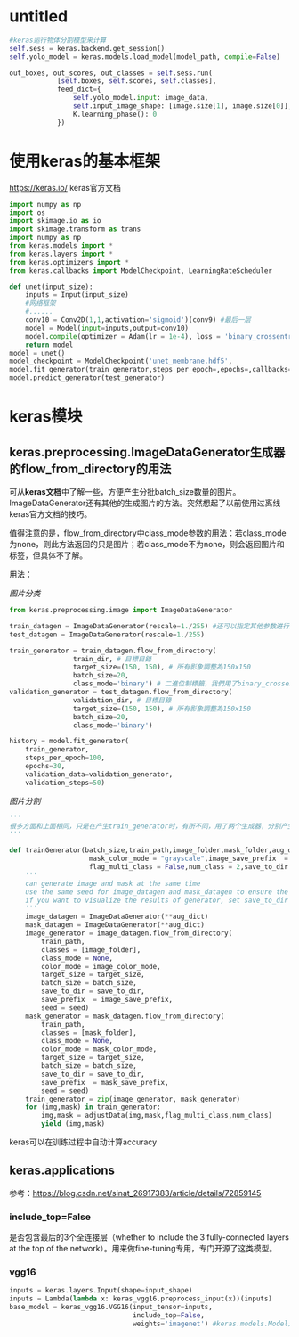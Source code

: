 # untitled

```python
#keras运行物体分割模型来计算
self.sess = keras.backend.get_session()
self.yolo_model = keras.models.load_model(model_path, compile=False)

out_boxes, out_scores, out_classes = self.sess.run(
            [self.boxes, self.scores, self.classes],
            feed_dict={
                self.yolo_model.input: image_data,
                self.input_image_shape: [image.size[1], image.size[0]],
                K.learning_phase(): 0
            })
```



# 使用keras的基本框架

<https://keras.io/> keras官方文档

```python
import numpy as np 
import os
import skimage.io as io
import skimage.transform as trans
import numpy as np
from keras.models import *
from keras.layers import *
from keras.optimizers import *
from keras.callbacks import ModelCheckpoint, LearningRateScheduler

def unet(input_size):
    inputs = Input(input_size)
    #网络框架
    #......
    conv10 = Conv2D(1,1,activation='sigmoid')(conv9) #最后一层
    model = Model(input=inputs,output=conv10)
    model.compile(optimizer = Adam(lr = 1e-4), loss = 'binary_crossentropy', 			metrics['accuracy'])
    return model
model = unet()
model_checkpoint = ModelCheckpoint('unet_membrane.hdf5', 							monitor='loss',verbose=1, save_best_only=True)
model.fit_generator(train_generator,steps_per_epoch=,epochs=,callbacks=					[model_checkpoint]) #generator是生成训练数据的生成器
model.predict_generator(test_generator)
```

# keras模块

## keras.preprocessing.ImageDataGenerator生成器的flow_from_directory的用法

可从**keras文档**中了解一些，方便产生分批batch_size数量的图片。ImageDataGenerator还有其他的生成图片的方法。突然想起了以前使用过离线keras官方文档的技巧。

值得注意的是，flow_from_directory中class_mode参数的用法：若class_mode为none，则此方法返回的只是图片；若class_mode不为none，则会返回图片和标签，但具体不了解。

用法：

*图片分类*

```python
from keras.preprocessing.image import ImageDataGenerator

train_datagen = ImageDataGenerator(rescale=1./255) #还可以指定其他参数进行数据增强
test_datagen = ImageDataGenerator(rescale=1./255)

train_generator = train_datagen.flow_from_directory(
                train_dir, # 目標目錄
                target_size=(150, 150), # 所有影象調整為150x150
                batch_size=20,
                class_mode='binary') # 二進位制標籤，我們用了binary_crossentropy損失函式
validation_generator = test_datagen.flow_from_directory(
                validation_dir, # 目標目錄
                target_size=(150, 150), # 所有影象調整為150x150
                batch_size=20,
                class_mode='binary')

history = model.fit_generator(
    train_generator,
    steps_per_epoch=100,
    epochs=30,
    validation_data=validation_generator,
    validation_steps=50)
```

*图片分割*

```python
'''
很多方面和上面相同，只是在产生train_generator时，有所不同，用了两个生成器，分别产生图片和分割图片(标签)。
'''
```

```python
def trainGenerator(batch_size,train_path,image_folder,mask_folder,aug_dict,image_color_mode = "grayscale",
                    mask_color_mode = "grayscale",image_save_prefix  = "image",mask_save_prefix  = "mask",
                    flag_multi_class = False,num_class = 2,save_to_dir = None,target_size = (256,256),seed = 1):
    '''
    can generate image and mask at the same time
    use the same seed for image_datagen and mask_datagen to ensure the transformation for image and mask is the same
    if you want to visualize the results of generator, set save_to_dir = "your path"
    '''
    image_datagen = ImageDataGenerator(**aug_dict)
    mask_datagen = ImageDataGenerator(**aug_dict)
    image_generator = image_datagen.flow_from_directory(
        train_path,
        classes = [image_folder],
        class_mode = None,
        color_mode = image_color_mode,
        target_size = target_size,
        batch_size = batch_size,
        save_to_dir = save_to_dir,
        save_prefix  = image_save_prefix,
        seed = seed)
    mask_generator = mask_datagen.flow_from_directory(
        train_path,
        classes = [mask_folder],
        class_mode = None,
        color_mode = mask_color_mode,
        target_size = target_size,
        batch_size = batch_size,
        save_to_dir = save_to_dir,
        save_prefix  = mask_save_prefix,
        seed = seed)
    train_generator = zip(image_generator, mask_generator)
    for (img,mask) in train_generator:
        img,mask = adjustData(img,mask,flag_multi_class,num_class)
        yield (img,mask)
```

keras可以在训练过程中自动计算accuracy

## keras.applications

参考：<https://blog.csdn.net/sinat_26917383/article/details/72859145>

### include_top=False

是否包含最后的3个全连接层（whether to include the 3 fully-connected layers at the top of the network）。用来做fine-tuning专用，专门开源了这类模型。 

### vgg16

```python
inputs = keras.layers.Input(shape=input_shape)
inputs = Lambda(lambda x: keras_vgg16.preprocess_input(x))(inputs)
base_model = keras_vgg16.VGG16(input_tensor=inputs,
                               include_top=False,
                               weights='imagenet') #keras.models.Model对象
```



